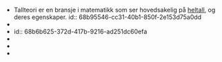 - Tallteori er en bransje i matematikk som ser hovedsakelig på [heltall]([[Heltall]]), og deres egenskaper.
  id:: 68b95546-cc31-40b1-850f-2e153d75a0dd
-
- id:: 68b6b625-372d-417b-9216-ad251dc60efa
-
-
-